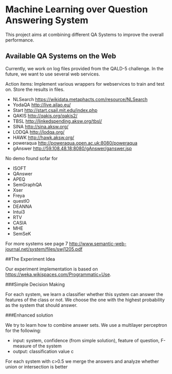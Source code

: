 # Machine Learning over Question Answering System

This project aims at combining different QA Systems to improve the overall performance.

## Available QA Systems on the Web

Currently, we work on log files provided from the QALD-5 challenge. In the future, we want to use several web services.

Action items: Implement various wrappers for webservices to train and test on. Store the results in files.
* NLSearch https://wikidata.metaphacts.com/resource/NLSearch
* YodaQA http://live.ailao.eu/
* Start http://start.csail.mit.edu/index.php
* QAKIS http://qakis.org/qakis2/
* TBSL http://linkedspending.aksw.org/tbsl/
* SINA http://sina.aksw.org/
* LODQA http://lodqa.org/
* HAWK http://hawk.aksw.org/
* poweraqua http://poweraqua.open.ac.uk:8080/poweraqua
* gAnswer http://59.108.48.18:8080/gAnswer/ganswer.jsp

No demo found sofar for
* ISOFT
* QAnswer
* APEQ
* SemGraphQA
* Xser
* Freya
* questIO
* DEANNA
* Intui3
* RTV
* CASIA
* MHE
* SemSeK


For more systems see page 7 http://www.semantic-web-journal.net/system/files/swj1205.pdf

##The Experiment Idea


Our experiment implementation is based on https://weka.wikispaces.com/Programmatic+Use.

###Simple Decision Making

For each system, we learn a classifier whether this system can answer the features of the class or not. 
We choose the one with the highest probability as the system that should answer.

###Enhanced solution

We try to learn how to combine answer sets.
We use a multilayer perceptron for the following:
* input: system, confidence (from simple solution), feature of question, F-measure of the system
* output: classification value c

For each system with c>0.5 we merge the answers and analyze whether union or intersection is better
